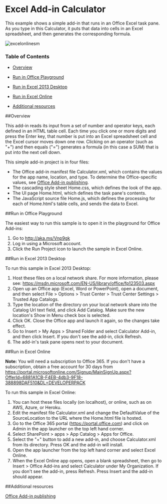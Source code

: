 # Excel Add-in Calculator 

This example shows a simple add-in that runs in an Office Excel task pane. As you type in this Calculator, it puts that data into cells in an Excel spreadsheet, and then generates the corresponding formula.

![excelonlinesm](https://cloud.githubusercontent.com/assets/13560879/9948988/50da3012-5d5d-11e5-97ed-c3d9c0804ec5.png)

### Table of Contents
- [Overview](#overview)

- [Run in Office Playground](#run-in-office-playground)

- [Run in Excel 2013 Desktop](#run-in-excel-2013-desktop)

- [Run in Excel Online](#run-in-excel-online)

- [Additional resources](#additional-resources)

##Overview

This add-in reads its input from a set of number and operator keys, each defined in an HTML table cell. Each time you click one or more digits and press the Enter key, that number is put into an Excel spreadsheet cell and the Excel cursor moves down one row. Clicking on an operator (such as "+") and then equals ("=") generates a formula (in this case a SUM) that is put into the next cell down.

This simple add-in project is in four files:

- The Office add-in manifest file Calculator.xml, which contains the values for the app name, location, and type. To determine the Office-specific values, see [Office Add-in publishing](https://msdn.microsoft.com/EN-US/library/office/fp123517.aspx).
- The cascading style sheet Home.css, which defines the look of the app.
- The UI page Home.html, which defines the task pane's contents.
- The JavaScript source file Home.js, which defines the processing for each of Home.html's table cells, and sends the data to Excel.


##Run in Office Playground

The easiest way to run this sample is to open it in the playground for Office Add-ins: 

1. Go to http://aka.ms/Vnp9gk
2. Log in using a Microsoft account.
3. Click the Run Project icon to launch the sample in Excel Online.


##Run in Excel 2013 Desktop

To run this sample in Excel 2013 Desktop:

1. Host these files on a local network share. For more information, please see: https://msdn.microsoft.com/EN-US/library/office/fp123503.aspx
2. Open up an Office app (Excel, Word or PowerPoint), open a document, and then select File > Options > Trust Center > Trust Center Settings > Trusted App Catalogs.
3. Type the location of the directory on your local network share into the Catalog Url text field, and click Add Catalog. Make sure the new location's Show in Menu check box is selected.
4. Click OK. Close the Office app and launch it again, so the changes take effect.
5. Go to Insert > My Apps > Shared Folder and select Calculator Add-in, and then click Insert. If you don't see the add-in, click Refresh.
6. The add-in's task pane opens next to your document.

##Run in Excel Online

**Note:** You will need a subscription to Office 365. If you don't have a subscription, obtain a free account for 30 days from https://portal.microsoftonline.com/Signup/MainSignUp.aspx?OfferId=6881A1CB-F4EB-4db3-9F18-388898DAF510&DL=DEVELOPERPACK

To run this sample in Excel Online:

1. You can host these files locally (on localhost), or online, such as on AWS, Azure, or Heroku. 
2. Edit the manifest file Calculator.xml and change the DefaultValue of the SourceLocation to the URL where the Home.html file is hosted.
3. Go to the Office 365 portal (https://portal.office.com) and click on Admin in the app launcher on the top left hand corner.
4. Select SharePoint > apps > App Catalog > Apps for Office.
5. Select the "+" button to add a new add-in, and choose Calculator.xml from its directory. Press OK and the add-in will install.
6. Open the app launcher from the top left hand corner and select Excel Online.
7. When the Excel Online app opens, open a blank spreadsheet, then go to Insert > Office Add-ins and select Calculator under My Organization. If you don't see the add-in, press Refresh. Press Insert and the add-in should appear.

##Additional resources

[Office Add-in publishing](https://msdn.microsoft.com/EN-US/library/office/fp123517.aspx)
